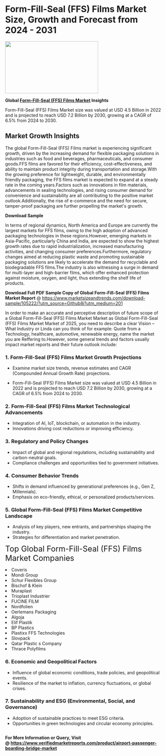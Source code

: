 <H1>Form-Fill-Seal (FFS) Films Market Size, Growth and Forecast from 2024 - 2031</H1><img class="aligncenter size-medium wp-image-584254" src="https://thirdeyenews.in/wp-content/uploads/2024/09/Global-Market-Research-300x168.jpeg" alt="" width="300" height="168" /><p><strong>Global&nbsp;<a href="https://www.marketsizeandtrends.com/download-sample/105222/?utm_source=Github8j?utm_medium=201">Form-Fill-Seal (FFS) Films Market</a> Insights</strong></p><p>Form-Fill-Seal (FFS) Films Market size was valued at USD 4.5 Billion in 2022 and is projected to reach USD 7.2 Billion by 2030, growing at a CAGR of 6.5% from 2024 to 2030.</p><p><h2>Market Growth Insights</h2> <p>The global Form-Fill-Seal (FFS) Films market is experiencing significant growth, driven by the increasing demand for flexible packaging solutions in industries such as food and beverages, pharmaceuticals, and consumer goods.FFS films are favored for their efficiency, cost-effectiveness, and ability to maintain product integrity during transportation and storage.With the growing preference for lightweight, durable, and environmentally friendly packaging, the FFS films market is expected to expand at a steady rate in the coming years.Factors such as innovations in film materials, advancements in sealing technologies, and rising consumer demand for convenience and sustainability are all contributing to the positive market outlook.Additionally, the rise of e-commerce and the need for secure, tamper-proof packaging are further propelling the market's growth.</p> <p><strong>Download Sample</strong></p> <p>In terms of regional dynamics, North America and Europe are currently the largest markets for FFS films, owing to the high adoption of advanced packaging technologies in these regions.However, emerging markets in Asia-Pacific, particularly China and India, are expected to show the highest growth rates due to rapid industrialization, increased manufacturing activities, and changing consumer preferences.Furthermore, regulatory changes aimed at reducing plastic waste and promoting sustainable packaging solutions are likely to accelerate the demand for recyclable and biodegradable FFS films.The industry is also witnessing a surge in demand for multi-layer and high-barrier films, which offer enhanced protection against moisture, oxygen, and light, thus extending the shelf life of products.</p> <p><span class=""><strong>Download Full PDF Sample Copy of Global Form-Fill-Seal (FFS) Films Market Report</strong> @ <a href="https://www.marketsizeandtrends.com/download-sample/105222/?utm_source=Github8j?utm_medium=201" target="_blank">https://www.marketsizeandtrends.com/download-sample/105222/?utm_source=Github8j?utm_medium=201</a></span></p><p>In order to make an accurate and perceptive description of future scope of a Global&nbsp;Form-Fill-Seal (FFS) Films Market Market as Global&nbsp;Form-Fill-Seal (FFS) Films Market Market of 2025, you need to describe a clear Vision &ndash; What Industry or Linda can you think of for example: Quote from a Technology, healthcare, automotive, renewable energy, name the market you are Reffering to.However, some general trends and factors usually impact market reports and their future outlook include:</p><h3>1.&nbsp;<strong>Form-Fill-Seal (FFS) Films Market Growth Projections</strong></h3><ul><li>Examine market size trends, revenue estimates and CAGR (Compounded Annual Growth Rate) projections.</li><li><p>Form-Fill-Seal (FFS) Films Market size was valued at USD 4.5 Billion in 2022 and is projected to reach USD 7.2 Billion by 2030, growing at a CAGR of 6.5% from 2024 to 2030.</p></li></ul><h3>2.&nbsp;<strong>Form-Fill-Seal (FFS) Films Market Technological Advancements</strong></h3><ul><li>Integration of AI, IoT, blockchain, or automation in the industry.</li><li>Innovations driving cost reductions or improving efficiency.</li></ul><h3>3.&nbsp;<strong>Regulatory and Policy Changes</strong></h3><ul><li>Impact of global and regional regulations, including sustainability and carbon-neutral goals.</li><li>Compliance challenges and opportunities tied to government initiatives.</li></ul><h3>4.&nbsp;<strong>Consumer Behavior Trends</strong></h3><ul><li>Shifts in demand influenced by generational preferences (e.g., Gen Z, Millennials).</li><li>Emphasis on eco-friendly, ethical, or personalized products/services.</li></ul><h3>5.&nbsp;<strong>Global Form-Fill-Seal (FFS) Films Market Competitive Landscape</strong></h3><ul><li>Analysis of key players, new entrants, and partnerships shaping the industry.</li><li>Strategies for differentiation and market penetration.</li></ul><p data-pm-slice="1 1 []"><span style="color: inherit; font-family: inherit; font-size: 25px;">Top Global Form-Fill-Seal (FFS) Films Market Companies</span></p><div class="" data-test-id=""><p><li>Coveris</li><li> Mondi Group</li><li> Schur Flexibles Group</li><li> Bischof & Klein</li><li> Muraplast</li><li> Trioplast Industrier</li><li> FUCINE FILM</li><li> Nordfolien</li><li> Oerlemans Packaging</li><li> Algoja</li><li> Elif Plastik</li><li> BP Plastics</li><li> Plastixx FFS Technologies</li><li> Slovpack</li><li> Qatar Plastic s Company</li><li> Thrace Polyfilms</li></p></div><h3>6.&nbsp;<strong>Economic and Geopolitical Factors</strong></h3><ul><li>Influence of global economic conditions, trade policies, and geopolitical events.</li><li>Resilience of the market to inflation, currency fluctuations, or global crises.</li></ul><h3>7.&nbsp;<strong>Sustainability and ESG (Environmental, Social, and Governance)</strong></h3><ul><li>Adoption of sustainable practices to meet ESG criteria.</li><li>Opportunities in green technologies and circular economy principles.</li></ul><h2><strong style="font-size: 14px;">For More Information or Query, Visit @&nbsp;</strong><a style="background-color: #ffffff; font-size: 14px;" href="https://www.marketsizeandtrends.com/report/form-fill-seal-ffs-films-market/" target="_blank">https://www.verifiedmarketreports.com/product/airport-passenger-boarding-bridge-market</a></h2>